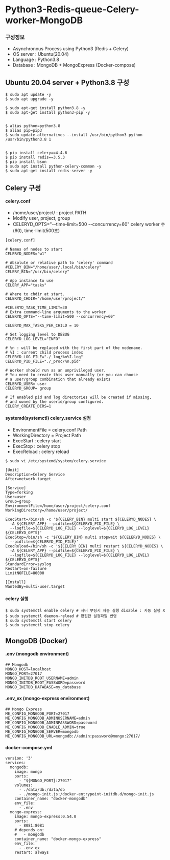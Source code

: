 # Python3-Redis-queue-Celery-worker-MongoDB
### 구성정보
- Asynchronous Process using Python3 (Redis + Celery)
- OS server : Ubuntu(20.04)
- Language : Python3.8
- Database : MongoDB + MongoExpress (Docker-compose)


## Ubuntu 20.04 server +  Python3.8 구성
```
$ sudo apt update -y
$ sudo apt upgrade -y

$ sudo apt-get install python3.8 -y
$ sudo apt-get install python3-pip -y


$ alias python=python3.8
$ alias pip=pip3
$ sudo update-alternatives --install /usr/bin/python3 python /usr/bin/python3.8 1


$ pip install celery==4.4.6
$ pip install redis==3.5.3
$ pip install bson
$ sudo apt install python-celery-common -y
$ sudo apt-get install redis-server -y
```
## Celery 구성

#### celery.conf
- /home/user/project/ : project PATH
- Modify user, project, group 
- CELERYD_OPTS="--time-limit=500 --concurrency=60" celery worker 수(60), time-limit(500초)

```
[celery.conf]
  
# Names of nodes to start
CELERYD_NODES="w1"

# Absolute or relative path to 'celery' command
#CELERY_BIN="/home/user/.local/bin/celery"
CELERY_BIN="/usr/bin/celery"

# App instance to use
CELERY_APP="tasks"

# Where to chdir at start.
CELERYD_CHDIR="/home/user/project/"

#CELERYD_TASK_TIME_LIMIT=30
# Extra command-line arguments to the worker
CELERYD_OPTS="--time-limit=500 --concurrency=60"

CELERYD_MAX_TASKS_PER_CHILD = 10

# Set logging level to DEBUG
CELERYD_LOG_LEVEL="INFO"

# %n : will be replaced with the first part of the nodename.
# %I : current child process index
CELERYD_LOG_FILE="./_log/%n%I.log"
CELERYD_PID_FILE="./_proc/%n.pid"

# Worker should run as an unprivileged user.
# You need to create this user manually (or you can choose
# a user/group combination that already exists
CELERYD_USER= user
CELERYD_GROUP= group

# If enabled pid and log directories will be created if missing,
# and owned by the userid/group configured.
CELERY_CREATE_DIRS=1          

```
#### systemd(systemctl) celery.service 설정
- EnvironmentFile = celery.conf Path 
- WorkingDirectory = Project Path
- ExecStart : celery start
- ExecStop : celery stop
- ExecReload : celery reload
```
$ sudo vi /etc/systemd/system/celery.service
```
```
[Unit]
Description=Celery Service
After=network.target

[Service]
Type=forking
User=user
Group=group
EnvironmentFile=/home/user/project/celery.conf
WorkingDirectory=/home/user/project/

ExecStart=/bin/sh -c '${CELERY_BIN} multi start ${CELERYD_NODES} \
  -A ${CELERY_APP} --pidfile=${CELERYD_PID_FILE} \
  --logfile=${CELERYD_LOG_FILE} --loglevel=${CELERYD_LOG_LEVEL} ${CELERYD_OPTS}'
ExecStop=/bin/sh -c '${CELERY_BIN} multi stopwait ${CELERYD_NODES} \
  --pidfile=${CELERYD_PID_FILE}'
ExecReload=/bin/sh -c '${CELERY_BIN} multi restart ${CELERYD_NODES} \
  -A ${CELERY_APP} --pidfile=${CELERYD_PID_FILE} \
  --logfile=${CELERYD_LOG_FILE} --loglevel=${CELERYD_LOG_LEVEL} ${CELERYD_OPTS}'
StandardError=syslog
Restart=on-failure
LimitNOFILE=80000

[Install]
WantedBy=multi-user.target
```
  
#### celery 실행
```
$ sudo systemctl enable celery # 서버 부팅시 자동 실행 disable : 자동 실행 X
$ sudo systemctl daemon-reload # 편집한 설정파일 반영
$ sudo systemctl start celery 
$ sudo systemctl stop celery
```

## MongoDB (Docker)

#### .env (mongodb environment)
```
## Mongodb
MONGO_HOST=localhost
MONGO_PORT=27017
MONGO_INITDB_ROOT_USERNAME=admin
MONGO_INITDB_ROOT_PASSWORD=password
MONGO_INITDB_DATABASE=my_database

```

#### .env_ex (mongo-express environment)
```
## Mongo Express
ME_CONFIG_MONGODB_PORT=27017
ME_CONFIG_MONGODB_ADMINUSERNAME=admin
ME_CONFIG_MONGODB_ADMINPASSWORD=password
ME_CONFIG_MONGODB_ENABLE_ADMIN=true
ME_CONFIG_MONGODB_SERVER=mongodb
ME_CONFIG_MONGODB_URL=mongodb://admin:password@mongo:27017/
```

#### docker-compose.yml

```
version: '3'
services:
  mongodb:
    image: mongo
    ports:
      - "${MONGO_PORT}:27017"
    volumes:
      - ./data/db:/data/db
      - ./mongo-init.js:/docker-entrypoint-initdb.d/mongo-init.js
    container_name: "docker-mongodb"
    env_file:
      - .env
  mongo-express:
    image: mongo-express:0.54.0
    ports:
      - 8081:8081
    # depends_on:
    #   - mongodb
    container_name: "docker-mongo-express"
    env_file:
      - .env_ex
    restart: always
```

